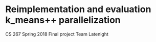 # Reimplementation and evaluation k_means++ parallelization

CS 267 Spring 2018 Final project 
Team Latenight
